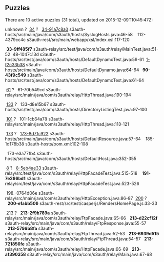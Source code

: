 ## Puzzles

There are 10 active puzzles (31 total), updated on 2015-12-09T10:45:47Z:

unknown ?
&nbsp;[34](https://github.com/yegor256/s3auth/issues/34) ?
&nbsp;&nbsp;[34-91a7c8a0](https://github.com/yegor256/s3auth/issues/112) s3auth-hosts/src/main/java/com/s3auth/hosts/SyslogHosts.java:46-58
&nbsp;&nbsp;&nbsp;112-4379cc4c s3auth-rest/src/main/webapp/xsl/index.xsl:117-120


&nbsp;**33-9ff485f7** s3auth-relay/src/test/java/com/s3auth/relay/MainTest.java:51-52
&nbsp;48-1047c13d s3auth-hosts/src/test/java/com/s3auth/hosts/DefaultDynamoTest.java:59-61
&nbsp;[1-f2c33b38](https://github.com/yegor256/s3auth/issues/90) s3auth-hosts/src/main/java/com/s3auth/hosts/DefaultDynamo.java:64-64
&nbsp;&nbsp;**90-43f9c549** s3auth-hosts/src/test/java/com/s3auth/hosts/DefaultDynamoTest.java:61-64

&nbsp;[61](https://github.com/yegor256/s3auth/issues/61) ?
&nbsp;&nbsp;61-70b549cd s3auth-relay/src/main/java/com/s3auth/relay/HttpThread.java:190-194

&nbsp;[133](https://github.com/yegor256/s3auth/issues/133) ?
&nbsp;&nbsp;133-d8e15b67 s3auth-hosts/src/test/java/com/s3auth/hosts/DirectoryListingTest.java:97-100

&nbsp;[101](https://github.com/yegor256/s3auth/issues/101) ?
&nbsp;&nbsp;101-1cb64a78 s3auth-relay/src/main/java/com/s3auth/relay/HttpThread.java:118-121

&nbsp;[173](https://github.com/yegor256/s3auth/issues/173) ?
&nbsp;&nbsp;[173-8d71c922](https://github.com/yegor256/s3auth/issues/185) s3auth-hosts/src/main/java/com/s3auth/hosts/DefaultResource.java:57-64
&nbsp;&nbsp;&nbsp;185-1d178b38 s3auth-hosts/pom.xml:102-108

&nbsp;&nbsp;173-e3a77fb4 s3auth-hosts/src/main/java/com/s3auth/hosts/DefaultHost.java:352-355

&nbsp;[8](https://github.com/yegor256/s3auth/issues/8) ?
&nbsp;&nbsp;[8-5eb4ae33](https://github.com/yegor256/s3auth/issues/191) s3auth-relay/src/test/java/com/s3auth/relay/HttpFacadeTest.java:515-518
&nbsp;&nbsp;&nbsp;**191-7e266bd1** s3auth-relay/src/test/java/com/s3auth/relay/HttpFacadeTest.java:523-526


&nbsp;198.-0764d06e s3auth-relay/src/main/java/com/s3auth/relay/HttpException.java:86-87
&nbsp;[200](https://github.com/yegor256/s3auth/issues/200) ?
&nbsp;&nbsp;**200-e1abb509** s3auth-rest/src/test/casperjs/RendersHomePage.js:33-33

&nbsp;[213](https://github.com/yegor256/s3auth/issues/213) ?
&nbsp;&nbsp;**213-2f9b789a** s3auth-relay/src/main/java/com/s3auth/relay/FtpFacade.java:65-66
&nbsp;&nbsp;**213-d22cf12f** s3auth-relay/src/main/java/com/s3auth/relay/FtpResponse.java:55-57
&nbsp;&nbsp;**213-5796b8fa** s3auth-relay/src/main/java/com/s3auth/relay/FtpThread.java:52-53
&nbsp;&nbsp;**213-6939d515** s3auth-relay/src/main/java/com/s3auth/relay/FtpThread.java:54-57
&nbsp;&nbsp;**213-721856fe** s3auth-relay/src/main/java/com/s3auth/relay/HttpFacade.java:66-69
&nbsp;&nbsp;**213-af390358** s3auth-relay/src/main/java/com/s3auth/relay/Main.java:67-68


